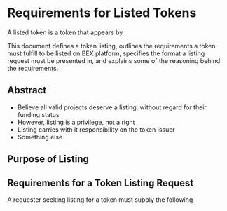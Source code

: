 # Requirements for Listed Tokens

A listed token is a token that appears by

This document defines a token listing, outlines the requirements a token must
fulfill to be listed on BEX platform, specifies the format a listing
request must be presented in, and explains some of the reasoning behind the
requirements.

## Abstract

* Believe all valid projects deserve a listing, without regard for their funding status
* However, listing is a privilege, not a right
* Listing carries with it responsibility on the token issuer
* Something else

## Purpose of Listing

##

## Requirements for a Token Listing Request

A requester seeking listing for a token must supply the following
